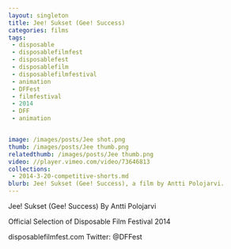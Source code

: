 ```yaml
---
layout: singleton
title: Jee! Sukset (Gee! Success)
categories: films
tags:
 - disposable
 - disposablefilmfest
 - disposablefest
 - disposablefilm
 - disposablefilmfestival
 - animation
 - DFFest
 - filmfestival
 - 2014
 - DFF
 - animation


image: /images/posts/Jee shot.png
thumb: /images/posts/Jee thumb.png
relatedthumb: /images/posts/Jee thumb.png
video: //player.vimeo.com/video/73646813
collections:
 - 2014-3-20-competitive-shorts.md
blurb: Jee! Sukset (Gee! Success), a film by Antti Polojarvi.
---
```


Jee! Sukset (Gee! Success)
By Antti Polojarvi

Official Selection of Disposable Film Festival 2014

disposablefilmfest.com
Twitter: @DFFest